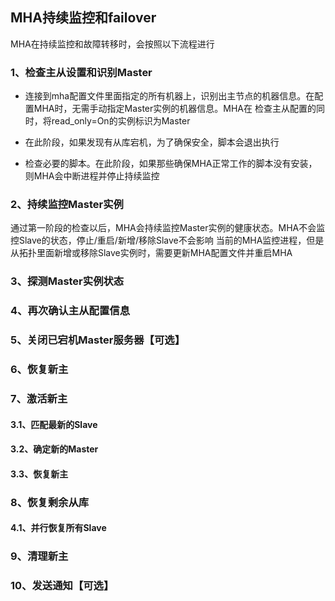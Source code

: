 ## MHA持续监控和failover

MHA在持续监控和故障转移时，会按照以下流程进行

### 1、检查主从设置和识别Master

- 连接到mha配置文件里面指定的所有机器上，识别出主节点的机器信息。在配置MHA时，无需手动指定Master实例的机器信息。MHA在
检查主从配置的同时，将read_only=On的实例标识为Master
  
- 在此阶段，如果发现有从库宕机，为了确保安全，脚本会退出执行

- 检查必要的脚本。在此阶段，如果那些确保MHA正常工作的脚本没有安装，则MHA会中断进程并停止持续监控

### 2、持续监控Master实例

通过第一阶段的检查以后，MHA会持续监控Master实例的健康状态。MHA不会监控Slave的状态，停止/重启/新增/移除Slave不会影响
当前的MHA监控进程，但是从拓扑里面新增或移除Slave实例时，需要更新MHA配置文件并重启MHA

### 3、探测Master实例状态



### 4、再次确认主从配置信息

### 5、关闭已宕机Master服务器【可选】

### 6、恢复新主

### 7、激活新主

#### 3.1、匹配最新的Slave

#### 3.2、确定新的Master

#### 3.3、恢复新主

### 8、恢复剩余从库

#### 4.1、并行恢复所有Slave

### 9、清理新主

### 10、发送通知【可选】